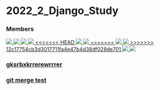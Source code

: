 # 2022_2_Django_Study

<h3>Members</h3>
<p>
  <a href="https://github.com/HanGyuTak"><img src="https://img.shields.io/badge/한규탁-181717?style=for-the-badge&logo=GitHub&logoColor=white">
  <a href="https://github.com/sungmich"><img src="https://img.shields.io/badge/조성민-181717?style=for-the-badge&logo=GitHub&logoColor=white">
  <a href="https://github.com/kimyg119"><img src="https://img.shields.io/badge/김영규-181717?style=for-the-badge&logo=GitHub&logoColor=white">
  <a href="https://github.com/02Skanu/"><img src="https://img.shields.io/badge/서관우-181717?style=for-the-badge&logo=GitHub&logoColor=white">
<<<<<<< HEAD
  <a href="https://github.com/chjung99/"><img src="https://img.shields.io/badge/정찬호-181717?style=for-the-badge&logo=GitHub&logoColor=white">
  <a href=""><img src="https://img.shields.io/badge/배성현-181717?style=for-the-badge&logo=GitHub&logoColor=white">
=======
  <a href=""><img src="https://img.shields.io/badge/정찬호-181717?style=for-the-badge&logo=GitHub&logoColor=white">
  <a href="https://github.com/tjdgus3488"><img src="https://img.shields.io/badge/배성현-181717?style=for-the-badge&logo=GitHub&logoColor=white">
>>>>>>> 12c17754cb3d3017711fa4e47b4d38df028de701
  <a href=""><img src="https://img.shields.io/badge/강민수-181717?style=for-the-badge&logo=GitHub&logoColor=white">
  <a href=""><img src="https://img.shields.io/badge/박세환-181717?style=for-the-badge&logo=GitHub&logoColor=white">
</p>

<h3>gksrbxkrrerewrrrer</h3>

<h3>git merge test</h3>